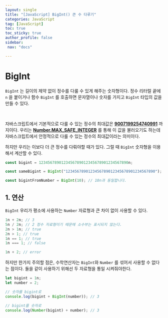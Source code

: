 ```yaml
---
layout: single
title: "[JavaScript] BigInt() 큰 수 다루기"
categories: JavaScript
tag: [JavaScript]
toc: true
toc_sticky: true
author_profile: false
sidebar:
 nav: "docs"

---
```


# BigInt

`BigInt` 는 길이의 제약 없이 정수를 다룰 수 있게 해주는 숫자형이다. 정수 리터럴 끝에 `n` 을 붙이거나 함수 `BigInt` 를 호출하면 문자열이나 숫자를 가지고 `BigInt` 타입의 값을 만들 수 있다.

<br>

자바스크립트에서 기본적으로 다룰 수 있는 정수의 최대값은 <u>**9007199254740991**</u> 까지이다. 우리는 **<u>Number.MAX_SAFE_INTEGER</u>** 를 통해 이 값을 불러오기도 하는데 자바스크립트에서 안정적으로 다룰 수 있는 정수의 최대값이라는 의미이다.

하지만 우리는 이보다 더 큰 정수를 다뤄야할 때가 있다. 그럴 때 `BigInt` 숫자형을 이용해서 계산할 수 있다.

```js
const bigint = 1234567890123456789012345678901234567890n;

const sameBigint = BigInt("1234567890123456789012345678901234567890");

const bigintFromNumber = BigInt(10); // 10n과 동일합니다.
```

## 1. 연산

`BigInt` 우리가 평소에 사용하는  `Number` 자료형과 큰 차이 없이 사용할 수 있다. 

```js
1n + 2n; // 3
5n / 2n; // 2 정수 자료형이기 때문에 소수부는 표시되지 않는다.
2n > 1n; // true
2n > 1; // true
1n == 1; // true
1n === 1; // false

1n + 2; // error
```

하지만 한가지 주의할 점은, 수학연산자는 `BigInt`와 `Number` 를 섞어서 사용할 수 없다는 점이다. 둘을 같이 사용하기 위해선 두 자료형을 통일 시켜줘야한다.

```js
let bigint = 1n;
let number = 2;

// 숫자를 bigint로
console.log(bigint + BigInt(number)); // 3

// bigint를 숫자로
console.log(Number(bigint) + number); // 3
```

